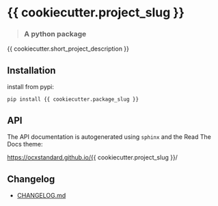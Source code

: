 # {{ cookiecutter.project_slug }}
> ### A python package

{{ cookiecutter.short_project_description }}

## Installation

install from pypi:
````commandline
pip install {{ cookiecutter.package_slug }}
````

## API

The API documentation is autogenerated using ``sphinx`` and the Read The Docs theme:

https://ocxstandard.github.io/{{ cookiecutter.project_slug }}/

## Changelog
  * [CHANGELOG.md](CHANGELOG.md)